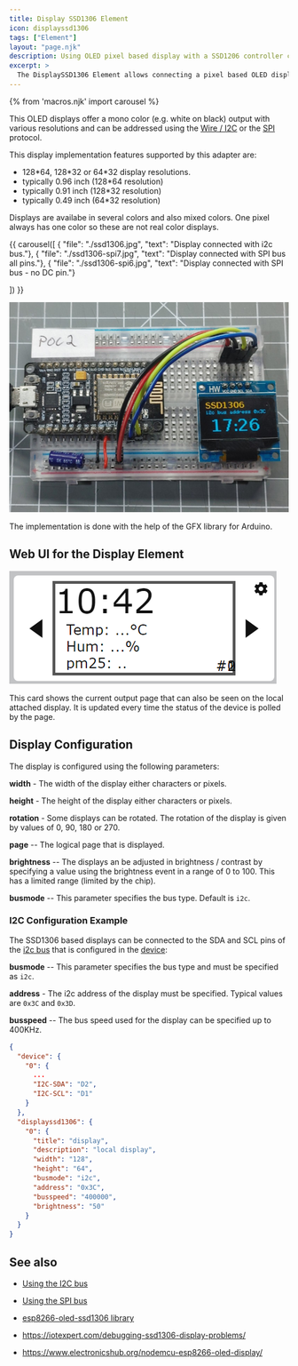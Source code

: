 ```yaml
---
title: Display SSD1306 Element
icon: displayssd1306
tags: ["Element"]
layout: "page.njk"
description: Using OLED pixel based display with a SSD1206 controller chip.
excerpt: >
  The DisplaySSD1306 Element allows connecting a pixel based OLED display based on a SSD1306 chip.
---
```


{% from 'macros.njk' import carousel %}

This OLED displays offer a mono color (e.g. white on black) output with various resolutions and
can be addressed using the [Wire / I2C](/dev/i2c.md) or the [SPI](/dev/spi.md) protocol.

This display implementation features supported by this adapter are:

* 128\*64, 128\*32 or 64\*32 display resolutions.
* typically 0.96 inch (128\*64 resolution)
* typically 0.91 inch (128\*32 resolution)
* typically 0.49 inch (64\*32 resolution)

Displays are availabe in several colors and also mixed colors. One pixel always has one color so these are not real color displays.

{{ carousel([
  { "file": "./ssd1306.jpg", "text": "Display connected with i2c bus."},
  { "file": "./ssd1306-spi7.jpg", "text": "Display connected with SPI bus all pins."},
  { "file": "./ssd1306-spi6.jpg", "text": "Display connected with SPI bus - no DC pin."}

]) }}

![SSD1306 display](/elements/display/ssd1306.jpg)

The implementation is done with the help of the GFX library for Arduino.


## Web UI for the Display Element

![sh1106 Web UI](/elements/display/sh1106ui.png)

This card shows the current output page that can also be seen on the local attached display. It is updated every time the status of
the device is polled by the page.


## Display Configuration

<object data="/element.svg?displaysh1106" type="image/svg+xml"></object>

The display is configured using the following parameters:

**width** - The width of the display either characters or pixels.

**height** - The height of the display either characters or pixels.

**rotation** - Some displays can be rotated. The rotation of the display is given by values of 0, 90, 180 or 270.

**page** -- The logical page that is displayed.

**brightness** -- The  displays an be adjusted in brightness / contrast by specifying a value using the brightness event in a range of 0 to 100. This has a limited range (limited by the chip).

**busmode** -- This parameter specifies the bus type. Default is `i2c`.


### I2C Configuration Example

The SSD1306 based displays can be connected to the SDA and SCL pins of the [i2c bus](/dev/i2c.md) that is configured
in the [device](/elements/device.md):

**busmode** -- This parameter specifies the bus type and must be specified as `i2c`.

**address** - The i2c address of the display must be specified. Typical values are `0x3C` and `0x3D`.

**busspeed** -- The bus speed used for the display can be specified up to 400KHz.


```json
{
  "device": {
    "0": {
      ...
      "I2C-SDA": "D2",
      "I2C-SCL": "D1"
    }
  },
  "displayssd1306": {
    "0": {
      "title": "display",
      "description": "local display",
      "width": "128",
      "height": "64",
      "busmode": "i2c",
      "address": "0x3C",
      "busspeed": "400000",
      "brightness": "50"
    }
  }
}
```


<!-- ### SPI Configuration Example

The SH1106 based displays can be connected to the [SPI bus](/dev/spi.md).
This must must be defined in the device configuration and the display configuration:

**busmode** -- This parameter specifies the bus type and must be specified as that is used to connect the display. Available interfaces are `i2c` or `spi`.


| GPIO   | ESP8266 pin | functionality |
| ------ | ----------- | ------------- |
| GPIO12 | D6          | MISO          |
| GPIO13 | D7          | MOSI          |
| GPIO14 | D5          | CLK           |
| GPIO15 | D8          | CS            |


## SPI Versions

There are versions of this display that can be connected using the [spi bus](/dev/spi.md) using
5 to 7 connections.

| Display Signal                               | ESP8266 pin | Description                     |
| -------------------------------------------- | ----------- | ------------------------------- |
| <span class="gpio black">GND</span>          |             | Ground for I2C and power supply |
| <span class="gpio red">VCC</span>            |             | Power supply                    |
| <span class="gpio yellow">SCL</span> or `D0` | D5          | SPI clock signal                |
| <span class="gpio blue">MOSI</span> or `D1`  | D7          | SPI MOSI data signal            |
|                                              | n/a         | SPI MISO data signal            |
| RES                                          |             | Reset signal (optional)         |
| DC                                           |             | SPI Data/Command signal         |
| CS                                           | D8          | SPI Chip Select signal          |

There are versions with only 6 pins that do not have a CS signal connector.

-->



## See also

* [Using the I2C bus](/dev/i2c.md)
* [Using the SPI bus](/dev/spi.md)

* [esp8266-oled-ssd1306 library](https://github.com/squix78/esp8266-oled-ssd1306)
* <https://iotexpert.com/debugging-ssd1306-display-problems/>

* <https://www.electronicshub.org/nodemcu-esp8266-oled-display/>
